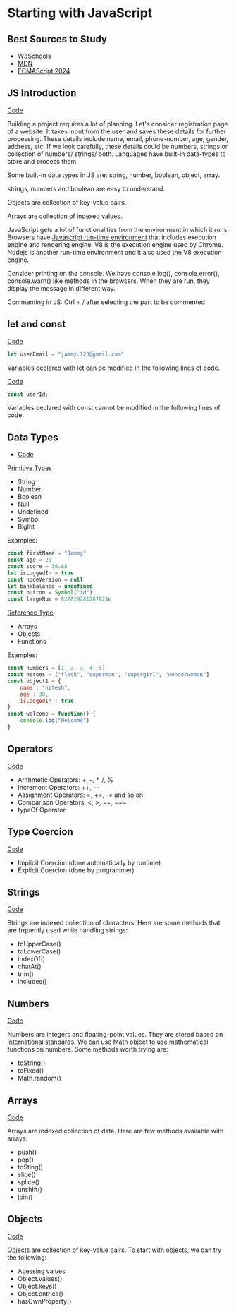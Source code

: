 # Starting with JavaScript

## Best Sources to Study
- [W3Schools](https://www.w3schools.com/)
- [MDN](https://developer.mozilla.org/en-US/)
- [ECMAScript 2024](https://262.ecma-international.org/15.0/index.html?_gl=1*1c2eafi*_ga*MTUwOTg3MzE1Ni4xNzQzODUzMTcy*_ga_TDCK4DWEPP*MTc0Mzg1MzE3Mi4xLjEuMTc0Mzg1MzI2MC4wLjAuMA..)

## JS Introduction
[Code](start_js.js)

Building a project requires a lot of planning.
Let's consider registration page of a website. It takes input from the user and saves these details for further processing.
These details include name, email, phone-number, age, gender, address, etc. 
If we look carefully, these details could be numbers, strings or collection of numbers/ strings/ both.
Languages have built-in data-types to store and process them.

Some built-in data types in JS are:
string, number, boolean, object, array.

strings, numbers and boolean are easy to understand.

Objects are collection of key-value pairs.

Arrays are collection of indexed values.

JavaScript gets a lot of functionalities from the environment in which it runs. 
Browsers have [Javascript run-time environment](JS_engine.drawio) that includes execution engine and rendering engine. V8 is the execution engine used by Chrome.
Nodejs is another run-time environment and it also used the V8 execution engine.

Consider printing on the console. We have console.log(), console.error(), console.warn() like methods in the browsers. When they are run, they display the message in different way.

Commenting in JS: Ctrl + / after selecting the part to be commented

## let and const
[Code](let.js)
```js
let userEmail = "jammy.123@gmail.com"
```
Variables declared with let can be modified in the following lines of code.

[Code](const.js)
```js
const userId;
```
Variables declared with const cannot be modified in the following lines of code.

## Data Types
- [Code](dataTypes.js)

[Primitive Types](heapAndStack.drawio)
- String
- Number
- Boolean
- Null 
- Undefined 
- Symbol
- BigInt

Examples:
```js
const firstName = "Jammy"
const age = 20
const score = 30.88
let isLoggedIn = true
const nodeVersion = null
let bankbalance = undefined
const button = Symbol("id")
const largeNum = 827829281287821n
```

[Reference Type](./heapAndStack.drawio)
- Arrays
- Objects
- Functions

Examples:
```js
const numbers = [1, 2, 3, 4, 5]
const heroes = ["flash", "superman", "supergirl", "wonderwoman"]
const object1 = {
    name : "hitesh",
    age : 30,
    isLoggedIn : true
}
const welcome = function() {
    console.log("Welcome")
}
```
## Operators
[Code](operators.js)
- Arithmetic Operators:
    +, -, *, /, %
- Increment Operators:
    ++, --
- Assignment Operators:
    =, +=, -= and so on
- Comparison Operators:
    <, >, ==, ===
- typeOf Operator


## Type Coercion
[Code](type_conversion.js)
- Implicit Coercion (done automatically by runtime)
- Explicit Coercion (done by programmer)

## Strings
[Code](playWithStrings.js)

Strings are indexed collection of characters. Here are some methods that are frquently used while handling strings:
- toUpperCase()
- toLowerCase()
- indexOf()
- charAt()
- trim()
- includes()

## Numbers
[Code](./playWithStrings.js) 

Numbers are integers and floating-point values. They are stored based on international standards. We can use Math object to use mathematical functions on numbers. Some methods worth trying are:
- toString()
- toFixed()
- Math.random()

## Arrays
[Code](arrays.js)

Arrays are indexed collection of data. Here are few methods available with arrays:
- push()
- pop()
- toSting()
- slice()
- splice()
- unshift()
- join()


## Objects
[Code](./objects.js)

Objects are collection of key-value pairs. To start with objects, we can try the following:
- Acessing values
- Object.values()
- Object.keys()
- Object.entries()
- hasOwnProperty()
